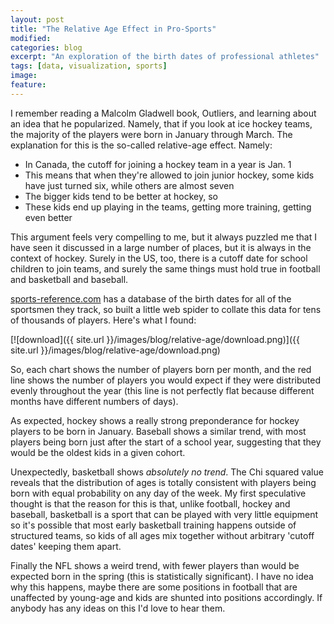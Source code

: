 ```yaml
---
layout: post
title: "The Relative Age Effect in Pro-Sports"
modified:
categories: blog
excerpt: "An exploration of the birth dates of professional athletes"
tags: [data, visualization, sports]
image:
feature:
---
```


I remember reading a Malcolm Gladwell book, Outliers, and learning about an idea that he popularized.  Namely, that if you look at ice hockey teams, the majority of the players were born in January through March.  The explanation for this is the so-called relative-age effect. Namely:

*   In Canada, the cutoff for joining a hockey team in a year is Jan. 1
*   This means that when they're allowed to join junior hockey, some kids have just turned six, while others are almost seven
*   The bigger kids tend to be better at hockey, so
*   These kids end up playing in the teams, getting more training, getting even better

This argument feels very compelling to me, but it always puzzled me that I have seen it discussed in a large number of places, but it is always in the context of hockey.  Surely in the US, too, there is a cutoff date for school children to join teams, and surely the same things must hold true in football and basketball and baseball.

[sports-reference.com](https://www.sports-reference.com) has a database of the birth dates for all of the sportsmen they track, so built a little web spider to collate this data for tens of thousands of players.  Here's what I found:

[![download]({{ site.url }}/images/blog/relative-age/download.png)]({{ site.url }}/images/blog/relative-age/download.png)

So, each chart shows the number of players born per month, and the red line shows the number of players you would expect if they were distributed evenly throughout the year (this line is not perfectly flat because different months have different numbers of days).

As expected, hockey shows a really strong preponderance for hockey players to be born in January.  Baseball shows a similar trend, with most players being born just after the start of a school year, suggesting that they would be the oldest kids in a given cohort.

Unexpectedly, basketball shows _absolutely no trend_.  The Chi squared value reveals that the distribution of ages is totally consistent with players being born with equal probability on any day of the week.  My first speculative thought is that the reason for this is that, unlike football, hockey and baseball, basketball is a sport that can be played with very little equipment so it's possible that most early basketball training happens outside of structured teams, so kids of all ages mix together without arbitrary 'cutoff dates' keeping them apart.

Finally the NFL shows a weird trend, with fewer players than would be expected born in the spring (this is statistically significant).  I have no idea why this happens, maybe there are some positions in football that are unaffected by young-age and kids are shunted into positions accordingly.  If anybody has any ideas on this I'd love to hear them.
